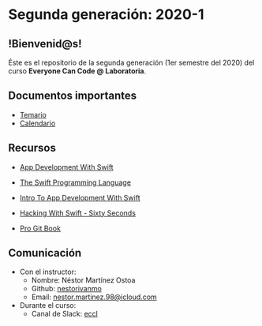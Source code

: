 # Segunda generación: 2020-1

## !Bienvenid@s! 
Éste es el repositorio de la segunda generación (1er semestre del 2020) del curso **Everyone Can Code @ Laboratoria**. 

## Documentos importantes

- [Temario](https://github.com/ECC-Laboratoria/2020-1/tree/master/docs/syllabus.pdf)
- [Calendario](https://github.com/ECC-Laboratoria/2020-1/tree/master/docs/calendar.pdf)

## Recursos

-  [App Development With Swift](https://books.apple.com/us/book/app-development-with-swift/id1219117996)
- [The Swift Programming Language](https://docs.swift.org/swift-book/)

- [Intro To App Development With Swift](https://books.apple.com/us/book/intro-to-app-development-with-swift/id1118575552?ign-mpt=uo%3D2) 
- [Hacking With Swift - Sixty Seconds](https://www.hackingwithswift.com/sixty)
- [Pro Git Book](https://git-scm.com/book/en/v2)

## Comunicación

- Con el instructor:
  - Nombre: Néstor Martínez Ostoa
  - Github: [nestorivanmo](http://github.com/nestorivanmo)
  - Email: nestor.martinez.98@icloud.com
- Durante el curso:
  - Canal de Slack: [eccl](http://eccl-2020-1.slack.com/)

